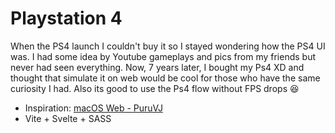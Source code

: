 # Playstation 4

When the PS4 launch I couldn't buy it so I stayed wondering how the PS4 UI was. I had some idea by Youtube gameplays and pics from my friends but never had seen everything. Now, 7 years later, I bought my Ps4 XD and thought that simulate it on web would be cool for those who have the same curiosity I had. Also its good to use the Ps4 flow without FPS drops 😆

- Inspiration: [macOS Web - PuruVJ](https://github.com/PuruVJ/macos-web)
- Vite + Svelte + SASS


